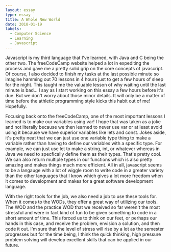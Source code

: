 ```yaml
---
layout: essay
type: essay
title: A Whole New World
date: 2018-01-19
labels:
  - Computer Science
  - Learning
  - Javascript
---
```


Javascript is my third language that I've learned, with Java and C being the other two. The freeCodeCamp website helped a lot in expediting the process and gave me a pretty solid grip on the core concepts of javascript. Of course, I also decided to finish my tasks at the last possible minute so imagine hamming out 70 lessons in 4 hours just to get a few hours of sleep for the night. This taught me the valuable lesson of why waiting until the last minute is bad... I say as I start working on this essay a few hours before it's due. But we don't worry about those minor details. It will only be a matter of time before the athletic programming style kicks this habit out of me! Hopefully. 

Focusing back onto the freeCodeCamp, one of the most important lessons I learned is to make our variables using var! I hope that was taken as a joke and not literally because we then learned to never use var or at least avoid using it because we have superior variables like lets and const. Jokes aside, it's pretty neat that we can just use one variable type thing to make a variable rather than having to define our variables with a specific type. For example, we can just use let to make a string, int, or whatever whereas in Java we need to specfically define them as their types. That's pretty cool. We can also return multiple types in our functions which is also pretty amazing and makes things much more efficient. All in all, javascript seems to be a langauge with a lot of wiggle room to write code in a greater variety than the other languages that I know which gives a lot more freedom when it comes to development and makes for a great software development language.

With the right tools for the job, we also need a job to use these tools for. When it comes to the WODs, they offer a great way of utilizing our tools. The WOD and the practice WOD that we received so far weren't the most stressful and were in fact kind of fun to be given something to code in a short amount of time. This forced us to think on our feet, or perhaps our hands in this case, and receive the problem, envision a solution, and then code it out. I'm sure that the level of stress will rise by a lot as the semester progresses but for the time being, I think the quick thinking, high pressure problem solving will develop excellent skills that can be applied in our future.

